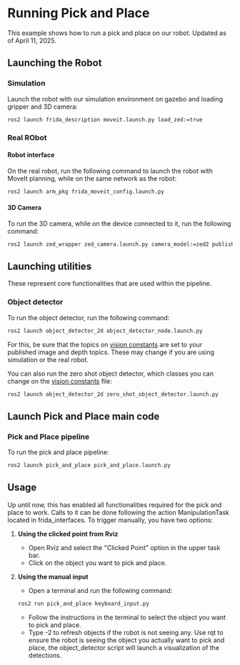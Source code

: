 # Running Pick and Place
This example shows how to run a pick and place on our robot. Updated as of April 11, 2025.

## Launching the Robot

### Simulation
Launch the robot with our simulation environment on gazebo and loading gripper and 3D camera:
```bash
ros2 launch frida_description moveit.launch.py load_zed:=true
```

### Real RObot
#### Robot interface
On the real robot, run the following command to launch the robot with MoveIt planning, while on the same network as the robot:
```bash
ros2 launch arm_pkg frida_moveit_config.launch.py
```
#### 3D Camera
To run the 3D camera, while on the device connected to it, run the following command:
```bash
ros2 launch zed_wrapper zed_camera.launch.py camera_model:=zed2 publish_tf:=false
```

## Launching utilities
These represent core functionalities that are used within the pipeline.
### Object detector
To run the object detector, run the following command:
```bash
ros2 launch object_detector_2d object_detector_node.launch.py
```
For this, be sure that the topics on [vision constants](../../../../frida_constants/frida_constants/vision_constants.py) are set to your published image and depth topics. These may change if you are using simulation or the real robot.

You can also run the zero shot object detector, which classes you can change on the [vision constants](../../../../frida_constants/frida_constants/vision_constants.py) file:
```bash
ros2 launch object_detector_2d zero_shot_object_detector.launch.py
```

## Launch Pick and Place main code
### Pick and Place pipeline
To run the pick and place pipeline:
```bash
ros2 launch pick_and_place pick_and_place.launch.py
```

## Usage
Up until now, this has enabled all functionalities required for the pick and place to work. Calls to it can be done following the action ManipulationTask located in frida_interfaces. To trigger manually, you have two options:

1. **Using the clicked point from Rviz**
   - Open Rviz and select the "Clicked Point" option in the upper task bar.
   - Click on the object you want to pick and place.

2. **Using the manual input**
    - Open a terminal and run the following command:
    ```bash
    ros2 run pick_and_place keyboard_input.py
    ```
    - Follow the instructions in the terminal to select the object you want to pick and place.
    - Type -2 to refresh objects if the robot is not seeing any. Use rqt to ensure the robot is seeing the object you actually want to pick and place, the object_detector script will launch a visualization of the detections.
